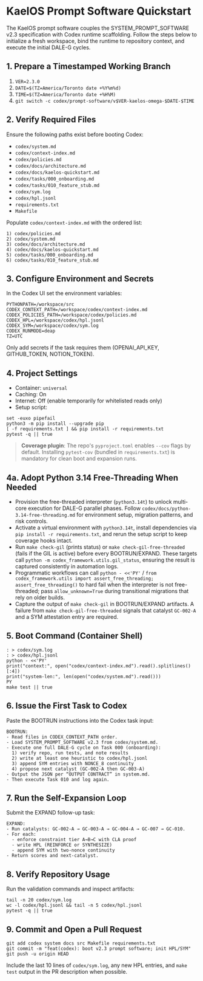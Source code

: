 # KaelOS Prompt Software Quickstart

The KaelOS prompt software couples the SYSTEM_PROMPT_SOFTWARE v2.3 specification with Codex runtime scaffolding. Follow the
steps below to initialize a fresh workspace, bind the runtime to repository context, and execute the initial DALE-G cycles.

## 1. Prepare a Timestamped Working Branch
1. `VER=2.3.0`
2. `DATE=$(TZ=America/Toronto date +%Y%m%d)`
3. `TIME=$(TZ=America/Toronto date +%H%M)`
4. `git switch -c codex/prompt-software/v$VER-kaelos-omega-$DATE-$TIME`

## 2. Verify Required Files
Ensure the following paths exist before booting Codex:

- `codex/system.md`
- `codex/context-index.md`
- `codex/policies.md`
- `codex/docs/architecture.md`
- `codex/docs/kaelos-quickstart.md`
- `codex/tasks/000_onboarding.md`
- `codex/tasks/010_feature_stub.md`
- `codex/sym.log`
- `codex/hpl.jsonl`
- `requirements.txt`
- `Makefile`

Populate `codex/context-index.md` with the ordered list:

```
1) codex/policies.md
2) codex/system.md
3) codex/docs/architecture.md
4) codex/docs/kaelos-quickstart.md
5) codex/tasks/000_onboarding.md
6) codex/tasks/010_feature_stub.md
```

## 3. Configure Environment and Secrets
In the Codex UI set the environment variables:

```
PYTHONPATH=/workspace/src
CODEX_CONTEXT_PATH=/workspace/codex/context-index.md
CODEX_POLICIES_PATH=/workspace/codex/policies.md
CODEX_HPL=/workspace/codex/hpl.jsonl
CODEX_SYM=/workspace/codex/sym.log
CODEX_RUNMODE=deap
TZ=UTC
```

Only add secrets if the task requires them (OPENAI_API_KEY, GITHUB_TOKEN, NOTION_TOKEN).

## 4. Project Settings
- Container: `universal`
- Caching: On
- Internet: Off (enable temporarily for whitelisted reads only)
- Setup script:

```
set -euxo pipefail
python3 -m pip install --upgrade pip
[ -f requirements.txt ] && pip install -r requirements.txt
pytest -q || true
```

> **Coverage plugin**: The repo's `pyproject.toml` enables `--cov` flags by default. Installing `pytest-cov` (bundled in `requirements.txt`) is mandatory for clean boot and expansion runs.

## 4a. Adopt Python 3.14 Free-Threading When Needed
- Provision the free-threaded interpreter (`python3.14t`) to unlock multi-core execution for DALE-G parallel phases. Follow `codex/docs/python-3.14-free-threading.md` for environment setup, migration patterns, and risk controls.
- Activate a virtual environment with `python3.14t`, install dependencies via `pip install -r requirements.txt`, and rerun the setup script to keep coverage hooks intact.
- Run `make check-gil` (prints status) or `make check-gil-free-threaded` (fails if the GIL is active) before every BOOTRUN/EXPAND. These targets call `python -m codex_framework.utils.gil_status`, ensuring the result is captured consistently in automation logs.
- Programmatic workflows can call `python - <<'PY'` / `from codex_framework.utils import assert_free_threading; assert_free_threading()` to hard fail when the interpreter is not free-threaded; pass `allow_unknown=True` during transitional migrations that rely on older builds.
- Capture the output of `make check-gil` in BOOTRUN/EXPAND artifacts. A failure from `make check-gil-free-threaded` signals that catalyst `GC-002-A` and a SYM attestation entry are required.

## 5. Boot Command (Container Shell)
```
: > codex/sym.log
: > codex/hpl.jsonl
python - <<'PY'
print("context:", open("codex/context-index.md").read().splitlines()[:4])
print("system-len:", len(open("codex/system.md").read()))
PY
make test || true
```

## 6. Issue the First Task to Codex
Paste the BOOTRUN instructions into the Codex task input:

```
BOOTRUN:
- Read files in CODEX_CONTEXT_PATH order.
- Load SYSTEM_PROMPT_SOFTWARE v2.3 from codex/system.md.
- Execute one full DALE-G cycle on Task 000 (onboarding):
  1) verify repo, run tests, and note results
  2) write at least one heuristic to codex/hpl.jsonl
  3) append SYM entries with NONCE_8 continuity
  4) propose next catalyst (GC-002-A then GC-003-A)
- Output the JSON per “OUTPUT CONTRACT” in system.md.
- Then execute Task 010 and log again.
```

## 7. Run the Self-Expansion Loop
Submit the EXPAND follow-up task:

```
EXPAND:
- Run catalysts: GC-002-A → GC-003-A → GC-004-A → GC-007 → GC-010.
- For each:
  - enforce constraint tier A→B→C with CLA proof
  - write HPL (REINFORCE or SYNTHESIZE)
  - append SYM with two-nonce continuity
- Return scores and next-catalyst.
```

## 8. Verify Repository Usage
Run the validation commands and inspect artifacts:

```
tail -n 20 codex/sym.log
wc -l codex/hpl.jsonl && tail -n 5 codex/hpl.jsonl
pytest -q || true
```

## 9. Commit and Open a Pull Request
```
git add codex system docs src Makefile requirements.txt
git commit -m "feat(codex): boot v2.3 prompt software; init HPL/SYM"
git push -u origin HEAD
```

Include the last 10 lines of `codex/sym.log`, any new HPL entries, and `make test` output in the PR description when possible.
